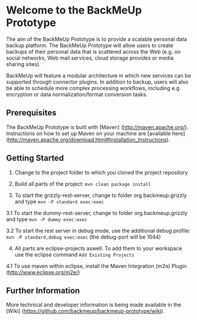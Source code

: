 # Welcome to the BackMeUp Prototype

The aim of the BackMeUp Prototype is to provide a scalable personal data backup platform.
The BackMeUp Prototype will allow users to create backups of their personal data that is scattered across
the Web (e.g. on social networks, Web mail services, cloud storage provides or media sharing sites). 

BackMeUp will feature a modular architecture in which new services can be supported through connector plugins.
In addition to backup, users will also be able to schedule more complex processing workflows, including e.g.
encryption or data normalization/format conversion tasks.

## Prerequisites

The BackMeUp Prototype is built with [Maven] (http://maven.apache.org/).
Instructions on how to set up Maven on your machine are [available here] 
(http://maven.apache.org/download.html#Installation_Instructions).

## Getting Started

1. Change to the project folder to which you cloned the project repository

2. Build all parts of the project: `mvn clean package install`

3. To start the grizzly-rest-server, change to folder org.backmeup.grizzly and type `mvn -P standard exec:exec`

3.1 To start the dummy-rest-server, change to folder org.backmeup.grizzly and type `mvn -P dummy exec:exec`

3.2 To start the rest server in debug mode, use the additional debug profile: `mvn -P standard,debug exec:exec` (the debug-port will be 1044)

4. All parts are eclipse-projects aswell. To add them to your workspace use the eclipse command `Add Existing Projects`

4.1 To use maven within eclipse, install the Maven Integration (m2e) Plugin (http://www.eclipse.org/m2e/)

## Further Information 

More technical and developer information is being made available in the
[Wiki] (https://github.com/backmeup/backmeup-prototype/wiki).


